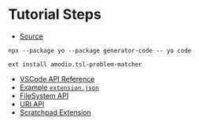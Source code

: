 # Tutorial Steps

- [Source](https://code.visualstudio.com/api/get-started/your-first-extension)

```
npx --package yo --package generator-code -- yo code
```

```
ext install amodio.tsl-problem-matcher
```

- [VSCode API Reference](https://code.visualstudio.com/api/references/vscode-api)
- [Example `extension.json`](https://code.visualstudio.com/api/references/extension-manifest#example)
- [FileSystem API](https://code.visualstudio.com/api/references/vscode-api#FileSystem)
- [URI API](https://code.visualstudio.com/api/references/vscode-api#Uri)
- [Scratchpad Extension](https://github.com/buenon/scratchpads)

